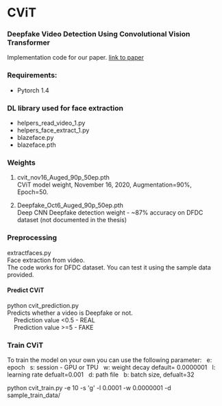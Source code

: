 # CViT
### Deepfake Video Detection Using Convolutional Vision Transformer

Implementation code for our paper. 
[link to paper](https://arxiv.org/abs/2102.11126)

### Requirements:
* Pytorch 1.4

### DL library used for face extraction
   * helpers_read_video_1.py
   * helpers_face_extract_1.py
   * blazeface.py
   * blazeface.pth

### Weights
1. cvit_nov16_Auged_90p_50ep.pth <br/>
   CViT model weight, November 16, 2020, Augmentation=90%, Epoch=50.

2. Deepfake_Oct6_Auged_90p_50ep.pth <br/>
   Deep CNN Deepfake detection weight - ~87% accuracy on DFDC dataset (not documented in the thesis)

### Preprocessing
extractfaces.py<br />
       Face extraction from video. <br /> 
       The code works for DFDC dataset. You can test it using the sample data provided. 

#### Predict CViT 

python cvit_prediction.py <br />
Predicts whether a video is Deepfake or not.<br />
&nbsp;&nbsp;&nbsp; Prediction value <0.5 - REAL <br />
&nbsp;&nbsp;&nbsp; Prediction value >=5  - FAKE


### Train CViT
To train the model on your own you can use the following parameter:
&nbsp;&nbsp;e: epoch
&nbsp;&nbsp;s: session - GPU or TPU
&nbsp;&nbsp;w: weight decay  default= 0.0000001
&nbsp;&nbsp;l: learning rate defualt=0.001
&nbsp;&nbsp;d: path file
&nbsp;&nbsp;b: batch size, defualt=32

python cvit_train.py -e 10 -s 'g' -l 0.0001 -w 0.0000001 -d sample_train_data/
